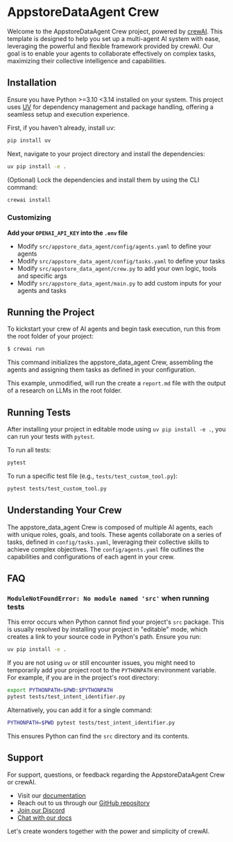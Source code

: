 # AppstoreDataAgent Crew

Welcome to the AppstoreDataAgent Crew project, powered by [crewAI](https://crewai.com). This template is designed to help you set up a multi-agent AI system with ease, leveraging the powerful and flexible framework provided by crewAI. Our goal is to enable your agents to collaborate effectively on complex tasks, maximizing their collective intelligence and capabilities.

## Installation

Ensure you have Python >=3.10 <3.14 installed on your system. This project uses [UV](https://docs.astral.sh/uv/) for dependency management and package handling, offering a seamless setup and execution experience.

First, if you haven't already, install uv:

```bash
pip install uv
```

Next, navigate to your project directory and install the dependencies:

```bash
uv pip install -e .
```

(Optional) Lock the dependencies and install them by using the CLI command:
```bash
crewai install
```
### Customizing

**Add your `OPENAI_API_KEY` into the `.env` file**

- Modify `src/appstore_data_agent/config/agents.yaml` to define your agents
- Modify `src/appstore_data_agent/config/tasks.yaml` to define your tasks
- Modify `src/appstore_data_agent/crew.py` to add your own logic, tools and specific args
- Modify `src/appstore_data_agent/main.py` to add custom inputs for your agents and tasks

## Running the Project

To kickstart your crew of AI agents and begin task execution, run this from the root folder of your project:

```bash
$ crewai run
```

This command initializes the appstore_data_agent Crew, assembling the agents and assigning them tasks as defined in your configuration.

This example, unmodified, will run the create a `report.md` file with the output of a research on LLMs in the root folder.

## Running Tests

After installing your project in editable mode using `uv pip install -e .`, you can run your tests with `pytest`.

To run all tests:

```bash
pytest
```

To run a specific test file (e.g., `tests/test_custom_tool.py`):

```bash
pytest tests/test_custom_tool.py
```

## Understanding Your Crew

The appstore_data_agent Crew is composed of multiple AI agents, each with unique roles, goals, and tools. These agents collaborate on a series of tasks, defined in `config/tasks.yaml`, leveraging their collective skills to achieve complex objectives. The `config/agents.yaml` file outlines the capabilities and configurations of each agent in your crew.

## FAQ

### `ModuleNotFoundError: No module named 'src'` when running tests

This error occurs when Python cannot find your project's `src` package. This is usually resolved by installing your project in "editable" mode, which creates a link to your source code in Python's path. Ensure you run:

```bash
uv pip install -e .
```

If you are not using `uv` or still encounter issues, you might need to temporarily add your project root to the `PYTHONPATH` environment variable. For example, if you are in the project's root directory:

```bash
export PYTHONPATH=$PWD:$PYTHONPATH
pytest tests/test_intent_identifier.py
```

Alternatively, you can add it for a single command:

```bash
PYTHONPATH=$PWD pytest tests/test_intent_identifier.py
```

This ensures Python can find the `src` directory and its contents.

## Support

For support, questions, or feedback regarding the AppstoreDataAgent Crew or crewAI.
- Visit our [documentation](https://docs.crewai.com)
- Reach out to us through our [GitHub repository](https://github.com/joaomdmoura/crewai)
- [Join our Discord](https://discord.com/invite/X4JWnZnxPb)
- [Chat with our docs](https://chatg.pt/DWjSBZn)

Let's create wonders together with the power and simplicity of crewAI.
